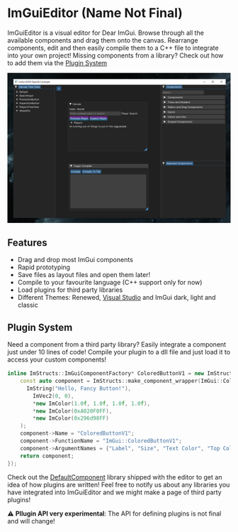 # ImGuiEditor (Name Not Final)
ImGuiEditor is a visual editor for Dear ImGui. Browse through all the available components and drag them onto the canvas. Rearrange components, edit and then easily compile them to a C++ file to integrate into your own project! Missing components from a library? Check out how to add them via the [Plugin System](#plugin-system) 

![Screenshot of the program](https://github.com/randomcmd/ImGuiEditor/blob/3cf52db7023e617faef0b00c5b6969a78a200f79/example.png)

## Features
- Drag and drop most ImGui components
- Rapid prototyping
- Save files as layout files and open them later!
- Compile to your favourite language (C++ support only for now)
- Load plugins for third party libraries
- Different Themes: Renewed, [Visual Studio](https://github.com/Patitotective/ImThemes) and ImGui dark, light and classic

## Plugin System
Need a component from a third party library? Easily integrate a component just under 10 lines of code! Compile your plugin to a dll file and just load it to access your custom components! 
```cpp
inline ImStructs::ImGuiComponentFactory* ColoredButtonV1 = new ImStructs::ImGuiComponentFactory([](){
    const auto component = ImStructs::make_component_wrapper(ImGui::ColoredButtonV1, 
      ImString("Hello, Fancy Button!"), 
        ImVec2(0, 0), 
        *new ImColor(1.0f, 1.0f, 1.0f, 1.0f), 
        *new ImColor(0xA020F0FF), 
        *new ImColor(0x296d98FF)
    );
    component->Name = "ColoredButtonV1";
    component->FunctionName = "ImGui::ColoredButtonV1";
    component->ArgumentNames = {"Label", "Size", "Text Color", "Top Color", "Bottom Color"};
    return component;
});
```
Check out the [DefaultComponent](DefaultComponents/) library shipped with the editor to get an idea of how plugins are written! Feel free to notify us about any libraries you have integrated into ImGuiEditor and we might make a page of third party plugins!

:warning: **Pllugin API very experimental**: The API for defining plugins is not final and will change!
